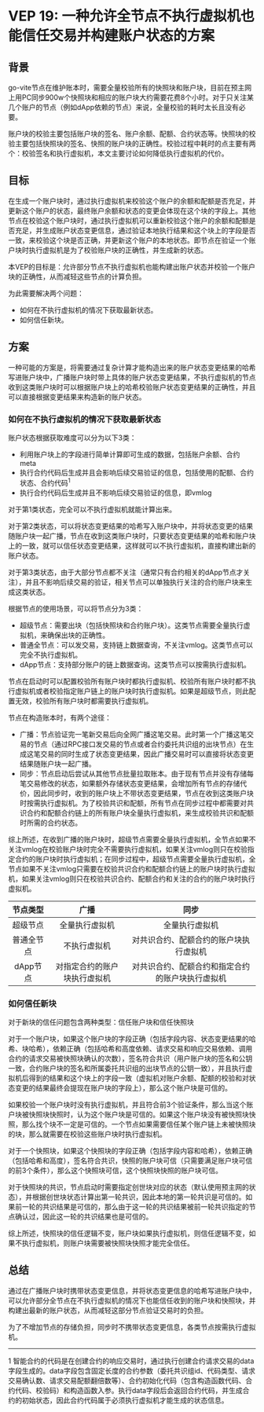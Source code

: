 # VEP 19: 一种允许全节点不执行虚拟机也能信任交易并构建账户状态的方案

## 背景

go-vite节点在维护账本时，需要全量校验所有的快照块和账户块，目前在预主网上用PC同步900w个快照块和相应的账户块大约需要花费8个小时。对于只关注某几个账户的节点（例如dApp依赖的节点）来说，全量校验的耗时太长且没有必要。

账户块的校验主要包括账户块的签名、账户余额、配额、合约状态等。快照块的校验主要包括快照块的签名、快照的账户块的正确性。校验过程中耗时的点主要有两个：校验签名和执行虚拟机，本文主要讨论如何降低执行虚拟机的代价。

## 目标

在生成一个账户块时，通过执行虚拟机来校验这个账户的余额和配额是否充足，并更新这个账户的状态，最终账户余额和状态的变更会体现在这个块的字段上。其他节点在校验这个账户块时，通过执行虚拟机可以重新校验这个账户的余额和配额是否充足，并生成账户状态变更信息，通过验证本地执行结果和这个块上的字段是否一致，来校验这个块是否正确，并更新这个账户的本地状态。即节点在验证一个账户块时执行虚拟机是为了校验账户块的正确性，并生成新的状态。

本VEP的目标是：允许部分节点不执行虚拟机也能构建出账户状态并校验一个账户块的正确性，从而减轻这些节点的计算负担。

为此需要解决两个问题：

* 如何在不执行虚拟机的情况下获取最新状态。
* 如何信任新块。

## 方案

一种可能的方案是，将需要通过复杂计算才能构造出来的账户状态变更结果的哈希写进账户块中，广播账户块时带上具体的账户状态变更结果，不执行虚拟机的节点收到这类账户块时可以根据账户块上的哈希校验账户状态变更结果的正确性，并且可以直接根据变更结果来构造新的账户状态。

### 如何在不执行虚拟机的情况下获取最新状态

账户状态根据获取难度可以分为以下3类：

* 利用账户块上的字段进行简单计算即可生成的数据，包括账户余额、合约meta
* 执行合约代码后生成并且会影响后续交易验证的信息，包括使用的配额、合约状态、合约代码<sup>1</sup>
* 执行合约代码后生成并且不影响后续交易验证的信息，即vmlog

对于第1类状态，完全可以不执行虚拟机就能计算出来。

对于第2类状态，可以将状态变更结果的哈希写入账户块中，并将状态变更的结果随账户块一起广播，节点在收到这类账户块时，只要状态变更结果的哈希和账户块上的一致，就可以信任状态变更结果，这样就可以不执行虚拟机，直接构建出新的账户状态。

对于第3类状态，由于大部分节点都不关注（通常只有合约相关的dApp节点才关注），并且不影响后续交易的验证，相关节点可以单独执行关注的合约账户块来生成这类状态。

根据节点的使用场景，可以将节点分为3类：

* 超级节点：需要出块（包括快照块和合约账户块）。这类节点需要全量执行虚拟机，来确保出块的正确性。
* 普通全节点：可以发交易，支持链上数据查询，不关注vmlog。这类节点可以完全不执行虚拟机。
* dApp节点：支持部分账户的链上数据查询。这类节点可以按需执行虚拟机。

节点在启动时可以配置校验所有账户块时都执行虚拟机、校验所有账户块时都不执行虚拟机或者校验指定账户链上的账户块时执行虚拟机。如果是超级节点，则此配置无效，校验所有账户块时都需要执行虚拟机。

节点在构造账本时，有两个途径：

* 广播：节点验证完一笔新交易后向全网广播这笔交易。此时第一个广播这笔交易的节点（通过RPC接口发交易的节点或者合约委托共识组的出块节点）在生成这笔交易的同时生成了状态变更结果，因此广播交易时可以直接将状态变更结果随账户块一起广播。
* 同步：节点启动后尝试从其他节点批量拉取账本。由于现有节点并没有存储每笔交易修改的状态，如果额外存储状态变更结果，会增加所有节点的存储代价，因此同步时，收到的账户块上不带状态变更结果，节点在收到这类账户块时按需执行虚拟机。为了校验共识和配额，所有节点在同步过程中都需要对共识合约和配额合约链上的所有账户块全量执行虚拟机，来生成校验共识和配额时所需的合约状态。

综上所述，在收到广播的账户块时，超级节点需要全量执行虚拟机，全节点如果不关注vmlog在校验账户块时完全不需要执行虚拟机，如果关注vmlog则只在校验指定合约的账户块时执行虚拟机；在同步过程中，超级节点需要全量执行虚拟机，全节点如果不关注vmlog只需要在校验共识合约和配额合约链上的账户块时执行虚拟机，如果关注vmlog则只在校验共识合约、配额合约和关注的合约的账户块时执行虚拟机。

|  节点类型  | 广播 | 同步 |
|:------------:|:-----------:|:-----:|
| 超级节点 | 全量执行虚拟机 | 全量执行虚拟机 |
| 普通全节点 | 不执行虚拟机 | 对共识合约、配额合约的账户块执行虚拟机 |
| dApp节点 | 对指定合约的账户块执行虚拟机 | 对共识合约、配额合约和指定合约的账户块执行虚拟机 |


### 如何信任新块

对于新块的信任问题包含两种类型：信任账户块和信任快照块

对于一个账户块，如果这个账户块的字段正确（包括字段内容、状态变更结果的哈希、块哈希），依赖正确（包括哈希和高度依赖、请求交易和响应交易依赖、调用合约的请求交易被快照块确认的次数），签名符合共识（用户账户块的签名和公钥一致，合约账户块的签名和所属委托共识组的出块节点的公钥一致），并且执行虚拟机后得到的结果和这个块上的字段一致（虚拟机对账户余额、配额的校验和对状态变更的结果最终会提现在账户块的字段上），那么这个账户块是可信的。

如果校验一个账户块时没有执行虚拟机，并且符合前3个验证条件，那么当这个账户块被快照块快照时，认为这个账户块是可信的。如果这个账户块没有被快照块快照，那么找个块不一定是可信的。一个节点如果需要信任某个账户链上未被快照块的块，那么就需要在校验这些账户块时执行虚拟机。

对于一个快照块，如果这个快照块的字段正确（包括字段内容和哈希），依赖正确（包括哈希和高度），签名符合共识，快照的账户块可信（只需要满足账户块可信的前3个条件），那么这个快照块可信，这个快照块快照的账户块可信。

对于快照块的共识，节点启动时需要指定创世块对应的状态（默认使用预主网的状态），并根据创世块状态计算出第一轮共识，因此本地的第一轮共识是可信的。如果前一轮的共识结果是可信的，那么由于这一轮的共识结果被前一轮共识指定的节点确认过，因此这一轮的共识结果也是可信的。

综上所述，快照块的信任逻辑不变，账户块如果执行虚拟机，则信任逻辑不变，如果不执行虚拟机，则账户块需要被快照块快照才能完全信任。

## 总结

通过在广播账户块时携带状态变更信息，并将状态变更信息的哈希写进账户块中，可以允许部分全节点在不执行虚拟机的情况下也能信任收到的账户块和快照块，并构建出最新的账户状态，从而减轻这部分节点验证交易时的负担。

为了不增加节点的存储负担，同步时不携带状态变更信息，各类节点按需执行虚拟机。

---

1 智能合约的代码是在创建合约的响应交易时，通过执行创建合约请求交易的data字段生成的。data字段包含固定长度的合约参数（委托共识组id、代码类型、请求交易确认数、请求交易配额翻倍数等）、合约初始化代码（包含构造函数代码、合约代码、校验码）和构造函数入参。执行data字段后会返回合约代码，并生成合约的初始状态，因此合约代码属于必须执行虚拟机才能生成的状态信息。
